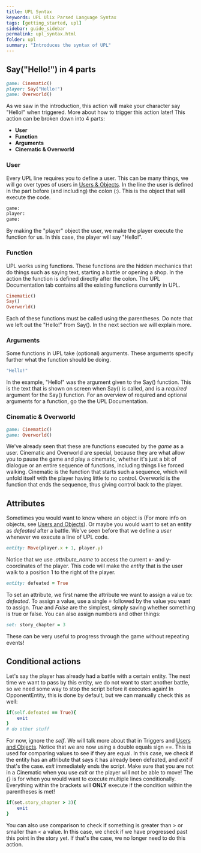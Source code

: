 ```yaml
---
title: UPL Syntax
keywords: UPL Ulix Parsed Language Syntax
tags: [getting_started, upl]
sidebar: guide_sidebar
permalink: upl_syntax.html
folder: upl
summary: "Introduces the syntax of UPL"
---
```


## Say("Hello!") in 4 parts

```ruby
game: Cinematic()
player: Say("Hello!")
game: Overworld()
```

As we saw in the introduction, this action will make your character say "Hello!" when triggered. More about how to trigger this action later!
This action can be broken down into 4 parts:
 - **User**
 - **Function**
 - **Arguments**
 - **Cinematic & Overworld**

### User
Every UPL line requires you to define a user. This can be many things, we will go over types of users in [Users & Objects](upl_users_objects.html).
In the line the user is defined in the part before (and including) the colon (:). This is the object that will execute the code.
```ruby
game:
player:
game:
```
By making the "player" object the user, we make the player execute the function for us. In this case, the player will say "Hello!".

### Function
UPL works using functions. These functions are the hidden mechanics that do things such as saying text, starting a battle or opening a shop.
In the action the function is defined directly after the colon. The UPL Documentation tab contains all the existing functions currently in UPL.
```ruby
Cinematic()
Say()
Overworld()
```
Each of these functions must be called using the parentheses. Do note that we left out the "Hello!" from Say(). In the next section we will explain more.

### Arguments
Some functions in UPL take (optional) arguments. These arguments specify further what the function should be doing.
```ruby
"Hello!"
```
In the example, "Hello!" was the argument given to the Say() function. This is the text that is shown on screen when Say() is called, and is a *required* argument for the Say() function. For an overview of required and optional arguments for a function, go the the UPL Documentation.

### Cinematic & Overworld
```ruby
game: Cinematic()
game: Overworld()
```
We've already seen that these are functions executed by the *game* as a user. Cinematic and Overworld are special, because they are what allow you to pause the game and play a cinematic, whether it's just a bit of dialogue or an entire sequence of functions, including things like forced walking. Cinematic is the function that starts such a sequence, which will unfold itself with the player having little to no control. Overworld is the function that ends the sequence, thus giving control back to the player.

## Attributes

Sometimes you would want to know where an object is (For more info on objects, see [Users and Objects](upl_users_objects.html)). Or maybe you would want to set an entity as *defeated* after a battle. We've seen before that we define a *user* whenever we execute a line of UPL code.

```ruby
entity: Move(player.x + 1, player.y)
```
Notice that we use *.attribute_name* to access the current x- and y-coordinates of the player. This code will make the *entity* that is the user walk to a position 1 to the right of the player.
```ruby
entity: defeated = True
```
To set an attribute, we first name the attribute we want to assign a value to: *defeated*. To assign a value, use a single *=* followed by the value you want to assign. 
*True* and *False* are the simplest, simply saving whether something is true or false. You can also assign numbers and other things:
```ruby
set: story_chapter = 3
```
These can be very useful to progress through the game without repeating events!

## Conditional actions

Let's say the player has already had a battle with a certain entity. The next time we want to pass by this entity, we do not want to start another battle, so we need some way to stop the script before it executes again! In OpponentEntity, this is done by default, but we can manually check this as well:
```ruby
if(self.defeated == True){
    exit
}
# do other stuff
```
For now, ignore the *self*. We will talk more about that in Triggers and [Users and Objects](upl_users_objects.html). Notice that we are now using a double equals sign *==*. This is used for comparing values to see if they are equal. In this case, we check if the entity has an attribute that says it has already been defeated, and *exit* if that's the case. *exit* immediately ends the script. Make sure that you are not in a Cinematic when you use *exit* or the player will not be able to move!
The *{}* is for when you would want to execute multiple lines conditionally. Everything within the brackets will **ONLY** execute if the condition within the parentheses is met!

```ruby
if(set.story_chapter > 3){
    exit
}
```
You can also use comparison to check if something is greater than *>* or smaller than *<* a value. In this case, we check if we have progressed past this point in the story yet. If that's the case, we no longer need to do this action.
